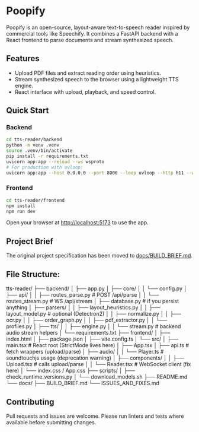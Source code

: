 # Poopify

Poopify is an open-source, layout-aware text-to-speech reader inspired by commercial tools like Speechify. It combines a FastAPI backend with a React frontend to parse documents and stream synthesized speech.

## Features

- Upload PDF files and extract reading order using heuristics.
- Stream synthesized speech to the browser using a lightweight TTS engine.
- React interface with upload, playback, and speed control.

## Quick Start

### Backend

```bash
cd tts-reader/backend
python -m venv .venv
source .venv/bin/activate
pip install -r requirements.txt
uvicorn app:app --reload --ws wsproto
# For production with uvloop:
uvicorn app:app --host 0.0.0.0 --port 8000 --loop uvloop --http h11 --ws wsproto
```

### Frontend

```bash
cd tts-reader/frontend
npm install
npm run dev
```

Open your browser at [http://localhost:5173](http://localhost:5173) to use the app.

## Project Brief

The original project specification has been moved to [docs/BUILD_BRIEF.md](docs/BUILD_BRIEF.md).

## File Structure:
tts-reader/
├── backend/
│   ├── app.py
│   ├── core/
│   │   └── config.py
│   ├── api/
│   │   ├── routes_parse.py           # POST /api/parse
│   │   └── routes_stream.py          # WS /api/stream
│   ├── database.py                   # if you persist anything
│   ├── parsers/
│   │   ├── layout_heuristics.py
│   │   ├── layout_model.py           # optional (Detectron2)
│   │   ├── normalize.py
│   │   ├── ocr.py
│   │   ├── order_graph.py
│   │   ├── pdf_extractor.py
│   │   └── profiles.py
│   ├── tts/
│   │   ├── engine.py
│   │   └── stream.py                 # backend audio stream helpers
│   └── requirements.txt
├── frontend/
│   ├── index.html
│   ├── package.json
│   ├── vite.config.ts
│   └── src/
│       ├── main.tsx                  # React root (StrictMode lives here)
│       ├── App.tsx
│       ├── api.ts                    # fetch wrappers (upload/parse)
│       ├── audio/
│       │   └── Player.ts             # soundtouchjs usage (deprecation warning)
│       ├── components/
│       │   ├── Upload.tsx            # calls upload/parse
│       │   └── Reader.tsx            # WebSocket client (fix here)
│       └── index.css / App.css
├── scripts/
│   ├── check_runtime_versions.py
│   └── download_models.sh
├── README.md
└── docs/
    ├── BUILD_BRIEF.md
    └── ISSUES_AND_FIXES.md

## Contributing

Pull requests and issues are welcome. Please run linters and tests where available before submitting changes.

